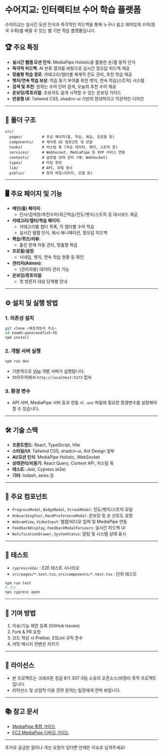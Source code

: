 # 수어지교: 인터랙티브 수어 학습 플랫폼

수어지교는 실시간 모션 인식과 즉각적인 피드백을 통해 누구나 쉽고 재미있게 수어(한국 수화)를 배울 수 있는 웹 기반 학습 플랫폼입니다.

## 🏆 주요 특징

- **실시간 웹캠 모션 인식**: MediaPipe Holistic을 활용한 손/몸 동작 인식
- **즉각적 피드백**: AI 분류 결과를 바탕으로 실시간 정오답 피드백 제공
- **맞춤형 학습 경로**: 카테고리/챕터별 체계적 진도 관리, 추천 학습 제공
- **뱃지/연속 학습 보상**: 학습 동기 부여를 위한 뱃지, 연속 학습(스트릭) 시스템
- **검색 및 추천**: 원하는 수어 단어 검색, 오늘의 추천 수어 제공
- **온보딩/튜토리얼**: 초보자도 쉽게 시작할 수 있는 온보딩 가이드
- **반응형 UI**: Tailwind CSS, shadcn-ui 기반의 현대적이고 직관적인 디자인

---

## 📂 폴더 구조

```
src/
  pages/         # 주요 페이지(홈, 학습, 복습, 프로필 등)
  components/    # 재사용 UI 컴포넌트 및 모달
  hooks/         # 커스텀 훅 (학습 데이터, 뱃지, 스트릭 등)
  services/      # WebSocket, MediaPipe 등 외부 서비스 연동
  contexts/      # 글로벌 상태 관리 (예: WebSocket)
  types/         # 타입 정의
  lib/           # API, 유틸 함수
  public/        # 정적 파일(이미지, 모델 등)
```

---

## 🖥️ 주요 페이지 및 기능

- **메인(홈) 페이지**:  
  - 인사/검색창/추천수어/최근학습/진도/뱃지/스트릭 등 대시보드 제공
- **카테고리/챕터/학습 페이지**:  
  - 카테고리별 챕터 목록, 각 챕터별 수어 학습
  - 실시간 웹캠 인식, 예시 애니메이션, 정오답 피드백
- **복습/퀴즈/리뷰**:  
  - 틀린 문제 자동 관리, 맞춤형 복습
- **프로필/설정**:  
  - 닉네임, 뱃지, 연속 학습 현황 등 확인
- **관리자(Admin)**:  
  - (관리자용) 데이터 관리 기능
- **온보딩/튜토리얼**:  
  - 첫 방문자 대상 단계별 안내

---

## ⚙️ 설치 및 실행 방법

### 1. 의존성 설치

```bash
git clone <레포지토리 주소>
cd team5-waterandfish-FE
npm install
```

### 2. 개발 서버 실행

```bash
npm run dev
```
- 기본적으로 [Vite](https://vitejs.dev/) 개발 서버가 실행됩니다.
- 브라우저에서 `http://localhost:5173` 접속

### 3. 환경 변수

- API 서버, MediaPipe 서버 등과 연동 시 `.env` 파일에 필요한 환경변수를 설정해야 할 수 있습니다.

---

## 🛠️ 기술 스택

- **프론트엔드**: React, TypeScript, Vite
- **스타일/UI**: Tailwind CSS, shadcn-ui, Ant Design 일부
- **AI/모션 인식**: MediaPipe Holistic, WebSocket
- **상태관리/비동기**: React Query, Context API, 커스텀 훅
- **테스트**: Jest, Cypress (e2e)
- **기타**: lodash, axios 등

---

## 🧩 주요 컴포넌트

- `ProgressModal`, `BadgeModal`, `StreakModal`: 진도/뱃지/스트릭 모달
- `OnboardingTour`, `HandPreferenceModal`: 온보딩 및 손 선호도 설정
- `WebcamView`, `VideoInput`: 웹캠/비디오 입력 및 MediaPipe 연동
- `FeedbackDisplay`, `FeedbackModalForLearn`: 실시간 피드백 UI
- `NotificationDrawer`, `SystemStatus`: 알림 및 시스템 상태 표시

---

## 🧪 테스트

- `cypress/e2e/` : E2E 테스트 시나리오
- `src/pages/*.test.tsx`, `src/components/*.test.tsx` : 단위 테스트

```bash
npm run test
# 또는
npx cypress open
```

---

## 📝 기여 방법

1. 이슈/기능 제안 등록 (GitHub Issues)
2. Fork & PR 요청
3. 코드 작성 시 Prettier, ESLint 규칙 준수
4. 커밋 메시지 컨벤션 지키기

---

## 📄 라이선스

- 본 프로젝트는 크래프톤 정글 8기 307-5팀 소유의 오픈소스/비영리 목적 프로젝트입니다.
- 라이선스 및 상업적 이용 관련 문의는 팀장에게 연락 바랍니다.

---

## 📚 참고 문서

- [MediaPipe 통합 가이드](./MEDIAPIPE_INTEGRATION.md)
- [EC2 MediaPipe 디버깅 가이드](./EC2_MEDIAPIPE_DEBUGGING.md)

---

추가로 궁금한 점이나 개선 요청이 있다면 언제든 이슈로 남겨주세요!

